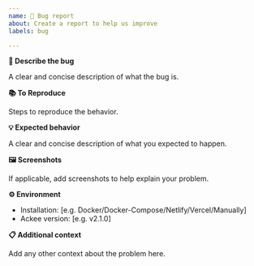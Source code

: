 ```yaml
---
name: 🐛 Bug report
about: Create a report to help us improve
labels: bug

---
```


**🐞 Describe the bug**

A clear and concise description of what the bug is.

**📚 To Reproduce**

Steps to reproduce the behavior.

**💡 Expected behavior**

A clear and concise description of what you expected to happen.

**🖼️ Screenshots**

If applicable, add screenshots to help explain your problem.

**⚙️ Environment**
 - Installation: [e.g. Docker/Docker-Compose/Netlify/Vercel/Manually]
 - Ackee version: [e.g. v2.1.0]

**📋 Additional context**

Add any other context about the problem here.
